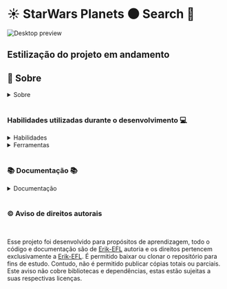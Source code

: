 # ☀️ StarWars Planets 🌑 Search 🔎


![Desktop preview](./imgs/)

## Estilização do projeto em andamento

## 📓 Sobre

<details>
  <summary>Sobre</summary>
  <br />

  Projeto desenvolvido por [Erik Ferreira](https://www.linkedin.com/in/erikferreiralima/).
  Este projeto foi disponibilizado pela [Trybe](https://www.betrybe.com/).

  Foi feito o desenvolvimento de uma aplicação React onde o desafio foi desenvolver um sistema de busca de planetas do StarWars, com a implementação de filtros diversos, como por exemplo, nome, clima, etc.
  Utilizando busca tanto de uma única informação quanto de varias ao mesmo tempo.

  <br />
</details>
  <br />

  ### Habilidades utilizadas durante o desenvolvimento 💻

<details>
  <summary>Habilidades</summary>
  <br />

  * Desenvolvimento de aplicações React
  * Desenvolvimento de buscas em tabelas
  * Desenvolvimento de filtros em tabelas
  * Consumo de APIs
  * Metodologia ágil(Kanban)

  <br />
</details>

<details>
  <summary>Ferramentas</summary>
  <br />

  * React.js
    * Components Funcional
    * Context API
    * Hooks
  * HTML5
  * CSS3
  * JavaScript
  * Git


  <br />
</details>

  <br />

  ### 📚 Documentação 📚

  <details>
    <summary>Documentação</summary>
    <br />

    Para clonar o repositório do projeto, basta seguir os seguintes passos:

    Faça o fork do repositório:
    ```
    Tutorial no link https://github.com/UNIVALI-LITE/Portugol-Studio/wiki/Fazendo-um-Fork-do-reposit%C3%B3rio
    ```
    Clone o repositório:
    ```
    git clone git@github.com:"SeuNomeNoGitHub"/StarWars-Planets-Search.git
    ```
    Apos ter o repositório clonado em sua maquina, basta executar o comando:
    ```
    cd StarWars-Planets-Search
    ```
    E então executar os comando para que a aplicação funcione:
    ```
    npm install
    npm start

  </details>

  <br />

### ©️ Aviso de direitos autorais

</br>

Esse projeto foi desenvolvido para propósitos de aprendizagem, todo o código e documentação são de [Erik-EFL](https://github.com/Erik-EFL) autoria e os direitos pertencem exclusivamente a [Erik-EFL](https://github.com/Erik-EFL). É permitido baixar ou clonar o repositório para fins de estudo. Contudo, não é permitido publicar cópias totais ou parciais. Este aviso não cobre bibliotecas e dependências, estas estão sujeitas a suas respectivas licenças.

